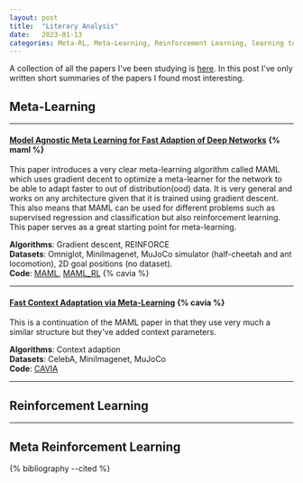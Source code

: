 ```yaml
---
layout: post
title:  "Literary Analysis"
date:   2023-01-13 
categories: Meta-RL, Meta-Learning, Reinforcement Learning, learning to learn
---
```

A collection of all the papers I've been studying is [here](https://docs.google.com/spreadsheets/d/17ufJaHLAPp0CureI5rUQsRy7NVUZJ8_jqep1uzExxQA/edit#gid=0). In this post I've only written short summaries of the papers I found most interesting.

## Meta-Learning
---
#### [Model Agnostic Meta Learning for Fast Adaption of Deep Networks](https://arxiv.org/abs/1703.03400) {% maml %}
This paper introduces a very clear meta-learning algorithm called MAML which uses gradient decent to
optimize a meta-learner for the network to be able to adapt faster to out of distribution(ood) data. It
is very general and works on any architecture given that it is trained using gradient descent. This also means
that MAML can be used for different problems such as supervised regression and classification but also reinforcement
learning. This paper serves as a great starting point for meta-learning.

**Algorithms**: Gradient descent, REINFORCE  
**Datasets**: Omniglot, MiniImagenet, MuJoCo simulator (half-cheetah and ant locomotion), 2D goal positions (no dataset).  
**Code**: [MAML](https://github.com/cbfinn/maml), [MAML\_RL](https://github.com/cbfinn/maml_rl) {% cavia %}

---

#### [Fast Context Adaptation via Meta-Learning](http://proceedings.mlr.press/v97/zintgraf19a/zintgraf19a.pdf) {% cavia %}
This is a continuation of the MAML paper in that they use very much a similar structure but they've added context parameters.

**Algorithms**: Context adaption  
**Datasets**: CelebA, MiniImagenet, MuJoCo  
**Code**: [CAVIA](https://github.com/lmzintgraf/cavia)

---

## Reinforcement Learning
---
## Meta Reinforcement Learning

{% bibliography --cited %}
